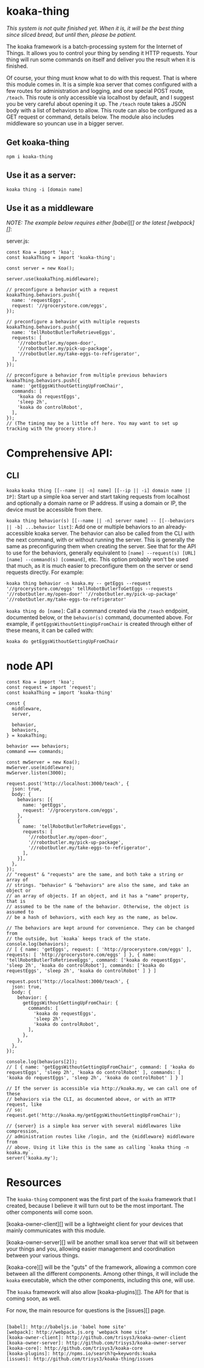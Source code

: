 # koaka-thing

*This system is not quite finished yet. When it is, it will be the best thing since sliced bread, but until then, please be patient.*

The koaka framework is a batch-processing system for the Internet of Things. It allows you to control your thing by sending it HTTP requests. Your thing will run some commands on itself and deliver you the result when it is finished.

Of course, your thing must know what to do with this request. That is where this module comes in. It is a simple koa server that comes configured with a few routes for administration and logging, and one special POST route, `/teach`. This route is only accessible via localhost by default, and I suggest you be very careful about opening it up. The `/teach` route takes a JSON body with a list of behaviors to allow. This route can also be configured as a GET request or command, details below. The module also includes middleware so youncan use in a bigger server.

## Get koaka-thing

    npm i koaka-thing

## Use it as a server:

    koaka thing -i [domain name]

## Use it as a middleware
*NOTE: The example below requires either [babel][] or the latest [webpack][]*:

server.js:

```
const Koa = import 'koa';
const koakaThing = import 'koaka-thing';

const server = new Koa();

server.use(koakaThing.middleware);

// preconfigure a behavior with a request
koakaThing.behaviors.push({
  name: 'requestEggs',
  request: '//grocerystore.com/eggs',
});

// preconfigure a behavior with multiple requests
koakaThing.behaviors.push({
  name: 'tellRobotButlerToRetrieveEggs',
  requests: [
    '//robotbutler.my/open-door',
    '//robotbutler.my/pick-up-package',
    '//robotbutler.my/take-eggs-to-refrigerator',
  ],
});

// preconfigure a behavior from multiple previous behaviors
koakaThing.behaviors.push({
  name: 'getEggsWithoutGettingUpFromChair',
  commands: [
    'koaka do requestEggs',
    'sleep 2h',
    'koaka do controlRobot',
  ],
});
// (The timing may be a little off here. You may want to set up tracking with the grocery store.)
```

# Comprehensive API:

## CLI

`koaka`
`koaka thing [[--name || -n] name] [[--ip || -i] domain name || IP]`: Start up a simple koa server and start taking requests from localhost and optionally a domain name or IP address. If using a domain or IP, the device must be accessible from there.

`koaka thing behavior(s) [[--name || -n] server name] -- [[--behaviors || -b] ...behavior list]`: Add one or multiple behaviors to an already-accessible koaka server. The behavior can also be called from the CLI with the next command, with or without running the server. This is generally the same as preconfiguring them when creating the server. See that for the API to use for the behaviors, generally equivalent to `[name] --request(s) [URL] [name] --command(s) [command]`, etc. This option probably won't be used that much, as it is much easier to preconfigure them on the server or send requests directly. For example:

    koaka thing behavior -n koaka.my -- getEggs --request '//grocerystore.com/eggs' tellRobotButlerToGetEggs --requests '//robotbutler.my/open-door' '//robotbutler.my/pick-up-package' '//robotbutler.my/take-eggs-to-refrigerator'

`koaka thing do [name]`: Call a command created via the `/teach` endpoint, documented below, or the `behavior(s)` command, documented above. For example, if `getEggsWithoutGettingUpFromChair` is created through either of these means, it can be called with:

    koaka do getEggsWithoutGettingUpFromChair

# node API

```
const Koa = import 'koa';
const request = import 'request';
const koakaThing = import 'koaka-thing'

const {
  middleware,
  server,

  behavior,
  behaviors,
} = koakaThing;

behavior === behaviors;
command === commands;

const mwServer = new Koa();
mwServer.use(middleware);
mwServer.listen(3000);

request.post('http://localhost:3000/teach', {
  json: true,
  body: {
    behaviors: [{
      name: 'getEggs',
      request: '//grocerystore.com/eggs',
    },
    {
      name: 'tellRobotButlerToRetrieveEggs',
      requests: [
        '//robotbutler.my/open-door',
        '//robotbutler.my/pick-up-package',
        '//robotbutler.my/take-eggs-to-refrigerator',
      ],
    }],
  },
});
// "request" & "requests" are the same, and both take a string or array of
// strings. "behavior" & "behaviors" are also the same, and take an object or
// an array of objects. If an object, and it has a "name" property, that is
// assumed to be the name of the behavior. Otherwise, the object is assumed to
// be a hash of behaviors, with each key as the name, as below.

// The behaviors are kept around for convenience. They can be changed from
// the outside, but `koaka` keeps track of the state.
console.log(behaviors);
// [ { name: 'getEggs', request: [ 'http://grocerystore.com/eggs' ], requests: [ 'http://grocerystore.com/eggs' ] }, { name: 'tellRobotButlerToRetrieveEggs', command: ['koaka do requestEggs', 'sleep 2h', 'koaka do controlRobot'], commands: ['koaka do requestEggs', 'sleep 2h', 'koaka do controlRobot' ] } ]

request.post('http://localhost:3000/teach', {
  json: true,
  body: {
    behavior: {
      getEggsWithoutGettingUpFromChair: {
        commands: [
          'koaka do requestEggs',
          'sleep 2h',
          'koaka do controlRobot',
        ],
      },
    },
  },
});

console.log(behaviors[2]);
// [ { name: 'getEggsWithoutGettingUpFromChair', command: [ 'koaka do requestEggs', 'sleep 2h', 'koaka do controlRobot' ], commands: [ 'koaka do requestEggs', 'sleep 2h', 'koaka do controlRobot' ] } ]

// If the server is accessible via http://koaka.my, we can call one of these
// behaviors via the CLI, as documented above, or with an HTTP request, like
// so:
request.get('http://koaka.my/getEggsWithoutGettingUpFromChair');

// {server} is a simple koa server with several middlewares like compression,
// administration routes like /login, and the {middleware} middleware from
// above. Using it like this is the same as calling `koaka thing -n koaka.my`.
server('koaka.my');
```

# Resources

The `koaka-thing` component was the first part of the `koaka` framework that I created, because I believe it will turn out to be the most important. The other components will come soon.

[koaka-owner-client][] will be  a lightweight client for your devices that mainly communicates with this module.

[koaka-owner-server][] will be another small koa server that will sit between your things and you, allowing easier management and coordination between your various things.

[koaka-core][] will be the "guts" of the framework, allowing a common core between all the different components. Among other things, it will include the `koaka` executable, which the other components, including this one, will use.

The `koaka` framework will also allow [koaka-plugins][]. The API for that is coming soon, as well.

For now, the main resource for questions is the [issues][] page.
```

[babel]: http://babeljs.io 'babel home site'
[webpack]: http://webpack.js.org 'webpack home site'
[koaka-owner-client]: http://github.com/trisys3/koaka-owner-client
[koaka-owner-server]: http://github.com/trisys3/koaka-owner-server
[koaka-core]: http://github.com/trisys3/koaka-core
[koaka-plugins]: http://npms.io/search?q=keywords:koaka
[issues]: http://github.com/trisys3/koaka-thing/issues
